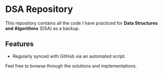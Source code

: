 # DSA Repository

This repository contains all the code I have practiced for **Data Structures and Algorithms** (DSA) as a backup.

## Features

- Regularly synced with GitHub via an automated script.


Feel free to browse through the solutions and implementations.


